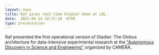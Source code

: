 ```yaml
---
layout: news
title: Raf gives real-time Gladier demo at LBL.
date:  2021-04-14 10:13:16 -0700
type: presentation
---
```


Raf presented the first operational version of Gladier: The Globus architecture for data-intensive experimental research at the ["Autonomous Discovery in Science and Engineering"](https://autonomous-discovery.lbl.gov/agenda/day-1-april-20th) organized by CAMERA. 


